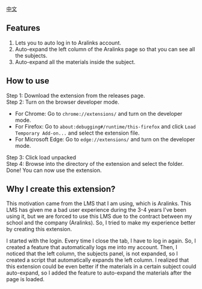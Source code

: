 [中文](README.MD)

## Features
1. Lets you to auto log in to Aralinks account.
2. Auto-expand the left column of the Aralinks page so that you can see all the subjects.
3. Auto-expand all the materials inside the subject.

## How to use
Step 1: Download the extension from the releases page. \
Step 2: Turn on the browser developer mode.
- For Chrome: Go to `chrome://extensions/` and turn on the developer mode.
- For Firefox: Go to `about:debugging#/runtime/this-firefox` and click `Load Temporary Add-on...` and select the extension file.
- For Microsoft Edge: Go to `edge://extensions/` and turn on the developer mode.

Step 3: Click load unpacked \
Step 4: Browse into the directory of the extension and select the folder.\
Done! You can now use the extension.

## Why I create this extension?
This motivation came from the LMS that I am using, which is Aralinks. This LMS has given me a bad user experience during the 3-4 years I've been using it, but we are forced to use this LMS due to the contract between my school and the company (Aralinks). So, I tried to make my experience better by creating this extension.

I started with the login. Every time I close the tab, I have to log in again. So, I created a feature that automatically logs me into my account. Then, I noticed that the left column, the subjects panel, is not expanded, so I created a script that automatically expands the left column. I realized that this extension could be even better if the materials in a certain subject could auto-expand, so I added the feature to auto-expand the materials after the page is loaded.
